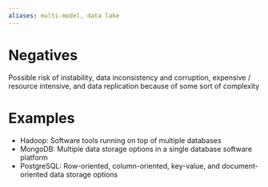 ```yaml
---
aliases: multi-model, data lake
---
```


# Negatives
Possible risk of instability, data inconsistency and corruption, expensive / resource intensive, and data replication because of some sort of complexity

# Examples
- Hadoop: Software tools running on top of multiple databases
- MongoDB: Multiple data storage options in a single database software platform
- PostgreSQL: Row-oriented, column-oriented, key-value, and document-oriented data storage options